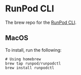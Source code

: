 # RunPod CLI
The brew repo for the [RunPod CLI](https://github.com/runpod/runpodctl).

## MacOS

To install, run the following:

```
# Using homebrew
brew tap runpod/runpodctl
brew install runpodctl
```

